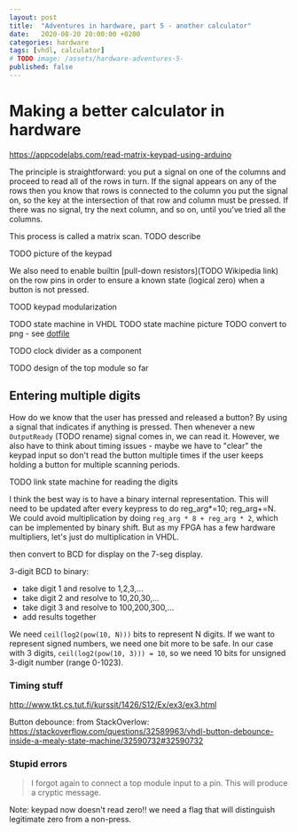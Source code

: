 ```yaml
---
layout: post
title:  "Adventures in hardware, part 5 - another calculator"
date:   2020-08-20 20:00:00 +0200
categories: hardware
tags: [vhdl, calculator]
# TODO image: /assets/hardware-adventures-5-
published: false
---
```


# Making a better calculator in hardware

https://appcodelabs.com/read-matrix-keypad-using-arduino

The principle is straightforward: you put a signal on one of the columns and proceed to read all of the rows in turn. If the signal appears on any of the rows then you know that rows is connected to the column you put the signal on, so the key at the intersection of that row and column must be pressed. If there was no signal, try the next column, and so on, until you’ve tried all the columns.

This process is called a matrix scan. TODO describe

TODO picture of the keypad

We also need to enable builtin [pull-down resistors](TODO Wikipedia link) on the row pins in order to ensure a known state (logical zero) when a button is not pressed.

TOOD keypad modularization

TODO state machine in VHDL
TODO state machine picture TODO convert to png - see [dotfile](../assets/hardware-adventures-5-keypad-state-machine.dot)

TODO clock divider as a component

TODO design of the top module so far

## Entering multiple digits

How do we know that the user has pressed and released a button? By using a signal that indicates if anything is pressed.
Then whenever a new `OutputReady` (TODO rename) signal comes in, we can read it.
However, we also have to think about timing issues - maybe we have to "clear" the keypad input so don't read the button multiple times if the user keeps holding a button for multiple scanning periods.

TODO link state machine for reading the digits

I think the best way is to have a binary internal representation. This will need to be updated after every keypress to do 
reg_arg*=10; reg_arg+=N. We could avoid multiplication by doing `reg_arg * 8 + reg_arg * 2`, which can be implemented by binary shift. But as my FPGA has a few hardware multipliers, let's just do multiplication in VHDL.

then convert to BCD for display on the 7-seg display.

3-digit BCD to binary: 
- take digit 1 and resolve to 1,2,3,...
- take digit 2 and resolve to 10,20,30,...
- take digit 3 and resolve to 100,200,300,...
- add results together

We need `ceil(log2(pow(10, N)))` bits to represent N digits. If we want to represent signed numbers, we need one bit more to be safe. In our case with 3 digits, `ceil(log2(pow(10, 3))) = 10`, so we need 10 bits for unsigned 3-digit number (range 0-1023).

### Timing stuff

http://www.tkt.cs.tut.fi/kurssit/1426/S12/Ex/ex3/ex3.html

Button debounce: from StackOverlow: https://stackoverflow.com/questions/32589963/vhdl-button-debounce-inside-a-mealy-state-machine/32590732#32590732

### Stupid errors

> I forgot again to connect a top module input to a pin. This will produce a cryptic message.

Note: keypad now doesn't read zero!! we need a flag that will distinguish legitimate zero from a non-press.